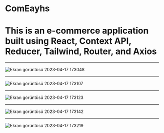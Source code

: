 # ComEayhs

# This is an e-commerce application built using React, Context API, Reducer, Tailwind, Router, and Axios

<hr/>

![Ekran görüntüsü 2023-04-17 173048](https://user-images.githubusercontent.com/104009655/232518302-e6a03b91-db17-4a12-b739-923fd2938d91.png)

<hr/>

![Ekran görüntüsü 2023-04-17 173107](https://user-images.githubusercontent.com/104009655/232518314-010d76d7-e756-41fa-98d0-9da8f987d9c4.png)

<hr/>

![Ekran görüntüsü 2023-04-17 173123](https://user-images.githubusercontent.com/104009655/232518322-2cd8e1bc-b897-4e5c-b41f-b67f9decbeaf.png)

<hr/>

![Ekran görüntüsü 2023-04-17 173142](https://user-images.githubusercontent.com/104009655/232518329-3d991e71-cb98-403b-a296-134e72e29f18.png)

<hr/>

![Ekran görüntüsü 2023-04-17 173219](https://user-images.githubusercontent.com/104009655/232518336-36a259fe-116d-4c04-bd3f-c32fb5c24cb8.png)
